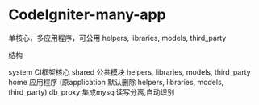 # CodeIgniter-many-app
单核心，多应用程序，可公用 helpers, libraries, models, third_party

结构

system      CI框架核心
shared      公共模块 helpers, libraries, models, third_party
home        应用程序 (原application 默认删除 helpers, libraries, models, third_party)
db_proxy    集成mysql读写分离,自动识别


 
